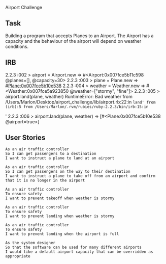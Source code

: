Airport Challenge

Task
-------

Building a program that accepts Planes to an Airport. The Airport has a capacity and the behaviour of the airport will depend on weather conditions.


IRB
---------

2.2.3 :002 > airport = Airport.new
 => #<Airport:0x007fce5b11c598 @planes=[], @capacity=30>
2.2.3 :003 > plane = Plane.new
 => #<Plane:0x007fce5b10e538>
2.2.3 :004 > weather = Weather.new
 => #<Weather:0x007fce5a923850 @weather=["stormy", "fine"]>
2.2.3 :005 > airport.land(plane, weather)
RuntimeError: Bad weather
	from /Users/Marlon/Desktop/airport_challenge/lib/airport.rb:22:in `land'
	from (irb):5
	from /Users/Marlon/.rvm/rubies/ruby-2.2.3/bin/irb:15:in `<main>'
2.2.3 :006 > airport.land(plane, weather)
 => [#<Plane:0x007fce5b10e538 @airport=true>]


User Stories
-----

```
As an air traffic controller 
So I can get passengers to a destination 
I want to instruct a plane to land at an airport

As an air traffic controller 
So I can get passengers on the way to their destination 
I want to instruct a plane to take off from an airport and confirm that it is no longer in the airport

As an air traffic controller 
To ensure safety 
I want to prevent takeoff when weather is stormy 

As an air traffic controller 
To ensure safety 
I want to prevent landing when weather is stormy 

As an air traffic controller 
To ensure safety 
I want to prevent landing when the airport is full 

As the system designer
So that the software can be used for many different airports
I would like a default airport capacity that can be overridden as appropriate
```


